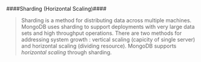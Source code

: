 ####Sharding (Horizontal Scaling)####

<blockquote>Sharding is a method for distributing data across multiple machines. MongoDB uses sharding to support deployments with
very large data sets and high throughput operations.
There are two methods for addressing system growth : vertical scaling (capicity of single server) and horizontal scaling (dividing resource). MongoDB supports <em>horizontal scaling</em> through sharding.
</blockquote>
